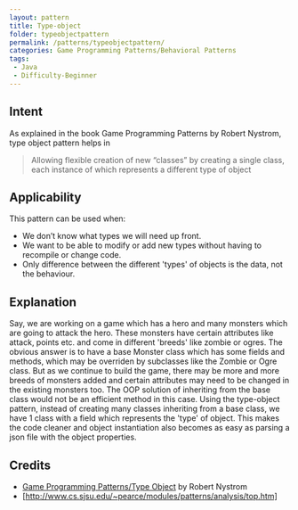 ```yaml
---
layout: pattern
title: Type-object
folder: typeobjectpattern
permalink: /patterns/typeobjectpattern/
categories: Game Programming Patterns/Behavioral Patterns
tags:
 - Java
 - Difficulty-Beginner
---
```


## Intent
As explained in the book Game Programming Patterns by Robert Nystrom, type object pattern helps in

> Allowing flexible creation of new “classes” by creating a single class, each instance of which represents a different type of object

## Applicability
This pattern can be used when:
* We don’t know what types we will need up front.
* We want to be able to modify or add new types without having to recompile or change code.
* Only difference between the different 'types' of objects is the data, not the behaviour.

## Explanation
Say, we are working on a game which has a hero and many monsters which are going to attack the hero. These monsters have certain attributes like attack, points etc. and come in different 'breeds' like zombie or ogres. The obvious answer is to have a base Monster class which has some fields and methods, which may be overriden by subclasses like the Zombie or Ogre class. But as we continue to build the game, there may be more and more breeds of monsters added and certain attributes may need to be changed in the existing monsters too. The OOP solution of inheriting from the base class would not be an efficient method in this case.
Using the type-object pattern, instead of creating many classes inheriting from a base class, we have 1 class with a field which represents the 'type' of object. This makes the code cleaner and object instantiation also becomes as easy as parsing a json file with the object properties.
 
## Credits
* [Game Programming Patterns/Type Object](http://gameprogrammingpatterns.com/type-object.html) by Robert Nystrom
* [http://www.cs.sjsu.edu/~pearce/modules/patterns/analysis/top.htm]
